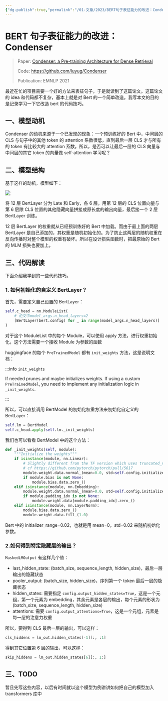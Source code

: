```yaml
---
{"dg-publish":true,"permalink":"/01-文章/2023/BERT句子表征能力的改进：Condenser/","title":"BERT 句子表征能力的改进：Condenser","tags":["NLP","代码解读"]}
---
```



# BERT 句子表征能力的改进：Condenser

> Paper: [Condenser: a Pre-training Architecture for Dense Retrieval](https://arxiv.org/abs/2104.08253)
>
> Code: https://github.com/luyug/Condenser
>
> Publication: EMNLP 2021

最近在忙的项目需要一个好的方法来表征句子，于是就读到了这篇论文。这篇论文的 idea 和代码都不复杂，基本上就是对 Bert 的一个简单改造。我写本文的目的是记录学习一下它改造 bert 的代码技巧。

<!--truncate-->

## 一、模型动机

Condenser 的动机来源于一个已发现的现象：一个预训练好的 Bert 中，中间层的 CLS 与句子中的其他 token 的 attention 系数很低，直到最后一层 CLS 才与所有的 token 有比较大的 attention 系数。所以，是否可以让最后一层的 CLS 向量与中间层的其它 token 的向量做 self-attention 学习呢？

## 二、模型结构

基于这样的动机，模型如下：

![](https://kkcx.oss-cn-beijing.aliyuncs.com/img/image-20230518103007659.png)

将 12 层 BertLayer 分为 Late 和 Early，各 6 层。用第 12 层的 CLS 位置向量与第 6 层除 CLS 位置的其他隐藏向量拼接成原长度的输出向量，最后接一个 2 层 BertLayer 训练。

12 层 BertLayer 的权重就从已经预训练好的 Bert 中加载。而由于最上面的两层 BertLayer 是自己添加的，其权重是随机初始化的。为了防止这两层的随机权重在反向传播时对整个模型的权重有破坏。所以在设计损失函数时，把最原始的 Bert 的 MLM 损失也要加上。

## 三、代码解读

下面介绍我学到的一些代码技巧。

### 1. 如何初始化的自定义 BertLayer？

首先，需要定义自己设置的 BertLayer：

```python
self.c_head = nn.ModuleList(
    # 论文中model_args.n_head_layers=2
    [BertLayer(bert.config) for _ in range(model_args.n_head_layers)]
)
```

对于这个 ModuleList 中的每个 Module，可以使用 apply 方法，进行权重初始化，这个方法需要一个接收 Module 为参数的函数

huggingface 的每个 `PreTrainedModel` 都有 `init_weights` 方法，这是说明文档：

:::info `init_weights`

If needed prunes and maybe initializes weights. If using a custom `PreTrainedModel`, you need to implement any initialization logic in `_init_weights`.

:::

所以，可以直接调用 BertModel 的初始化权重方法来初始化自定义的 BertLayer：

```python
self.lm = BertModel
self.c_head.apply(self.lm._init_weights)
```

我们也可以看看 BertModel 中的这个方法：

```python
def _init_weights(self, module):
    """Initialize the weights"""
    if isinstance(module, nn.Linear):
        # Slightly different from the TF version which uses truncated_normal for initialization
        # cf https://github.com/pytorch/pytorch/pull/5617
        module.weight.data.normal_(mean=0.0, std=self.config.initializer_range)
        if module.bias is not None:
            module.bias.data.zero_()
    elif isinstance(module, nn.Embedding):
        module.weight.data.normal_(mean=0.0, std=self.config.initializer_range)
        if module.padding_idx is not None:
            module.weight.data[module.padding_idx].zero_()
    elif isinstance(module, nn.LayerNorm):
        module.bias.data.zero_()
        module.weight.data.fill_(1.0)
```

Bert 中的 initializer_range=0.02，也就是用 mean=0，std=0.02 来随机初始化参数。

### 2.如何得到特定隐藏层的输出？

`MaskedLMOutput` 有这样几个值：

- last_hidden_state: (batch_size, sequence_length, hidden_size)，最后一层输出的隐藏状态
- pooler_output: (batch_size, hidden_size)，序列第一个 token 最后一层的隐藏状态
- hidden_states: 需要指定 `config.output_hidden_states=True`，这是一个元组，第一个元素为 embedding，其余元素是各层的输出，每个元素的形状为 (batch_size, sequence_length, hidden_size)
- attentions: 需要 `config.output_attentions=True`，这是一个元组，元素是每一层的注意力权重

所以，要得到 CLS 最后一层的输出，可以这样：

```python
cls_hiddens = lm_out.hidden_states[-1][:, :1]
```

得到其它位置第 6 层的输出，可以这样：

```python
skip_hiddens = lm_out.hidden_states[6][:, 1:]
```

## 三、TODO

暂且先写这些内容，以后有时间就以这个模型为例讲讲如何把自己的模型加入 transformers 库中
